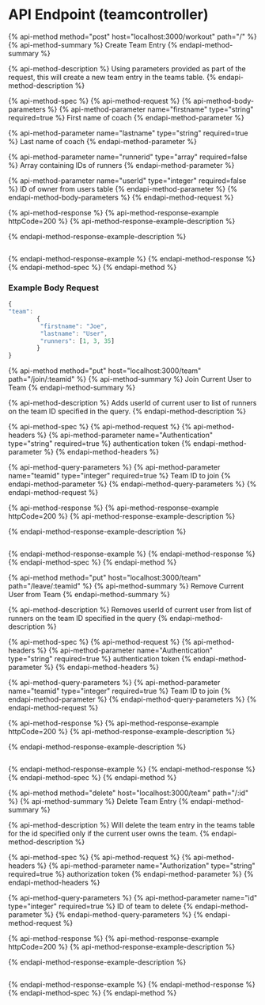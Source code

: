 # API Endpoint \(teamcontroller\)

{% api-method method="post" host="localhost:3000/workout" path="/" %}
{% api-method-summary %}
Create Team Entry
{% endapi-method-summary %}

{% api-method-description %}
Using parameters provided as part of the request, this will create a new team entry in the teams table.
{% endapi-method-description %}

{% api-method-spec %}
{% api-method-request %}
{% api-method-body-parameters %}
{% api-method-parameter name="firstname" type="string" required=true %}
First name of coach
{% endapi-method-parameter %}

{% api-method-parameter name="lastname" type="string" required=true %}
Last name of coach
{% endapi-method-parameter %}

{% api-method-parameter name="runnerid" type="array" required=false %}
Array containing IDs of runners
{% endapi-method-parameter %}

{% api-method-parameter name="userId" type="integer" required=false %}
ID of owner from users table
{% endapi-method-parameter %}
{% endapi-method-body-parameters %}
{% endapi-method-request %}

{% api-method-response %}
{% api-method-response-example httpCode=200 %}
{% api-method-response-example-description %}

{% endapi-method-response-example-description %}

```

```
{% endapi-method-response-example %}
{% endapi-method-response %}
{% endapi-method-spec %}
{% endapi-method %}

### Example Body Request

```javascript
{
"team": 
        {
         "firstname": "Joe",
         "lastname": "User",
         "runners": [1, 3, 35]
        }
}
```

{% api-method method="put" host="localhost:3000/team" path="/join/:teamid" %}
{% api-method-summary %}
Join Current User to Team
{% endapi-method-summary %}

{% api-method-description %}
Adds userId of current user to list of runners on the team ID specified in the query.
{% endapi-method-description %}

{% api-method-spec %}
{% api-method-request %}
{% api-method-headers %}
{% api-method-parameter name="Authentication" type="string" required=true %}
authentication token
{% endapi-method-parameter %}
{% endapi-method-headers %}

{% api-method-query-parameters %}
{% api-method-parameter name="teamid" type="integer" required=true %}
Team ID to join
{% endapi-method-parameter %}
{% endapi-method-query-parameters %}
{% endapi-method-request %}

{% api-method-response %}
{% api-method-response-example httpCode=200 %}
{% api-method-response-example-description %}

{% endapi-method-response-example-description %}

```

```
{% endapi-method-response-example %}
{% endapi-method-response %}
{% endapi-method-spec %}
{% endapi-method %}

{% api-method method="put" host="localhost:3000/team" path="/leave/:teamid" %}
{% api-method-summary %}
Remove Current User from Team
{% endapi-method-summary %}

{% api-method-description %}
Removes userId of current user from list of runners on the team ID specified in the query
{% endapi-method-description %}

{% api-method-spec %}
{% api-method-request %}
{% api-method-headers %}
{% api-method-parameter name="Authentication" type="string" required=true %}
authentication token
{% endapi-method-parameter %}
{% endapi-method-headers %}

{% api-method-query-parameters %}
{% api-method-parameter name="teamid" type="integer" required=true %}
Team ID to join
{% endapi-method-parameter %}
{% endapi-method-query-parameters %}
{% endapi-method-request %}

{% api-method-response %}
{% api-method-response-example httpCode=200 %}
{% api-method-response-example-description %}

{% endapi-method-response-example-description %}

```

```
{% endapi-method-response-example %}
{% endapi-method-response %}
{% endapi-method-spec %}
{% endapi-method %}

{% api-method method="delete" host="localhost:3000/team" path="/:id" %}
{% api-method-summary %}
Delete Team Entry
{% endapi-method-summary %}

{% api-method-description %}
Will delete the team entry in the teams table for the id specified only if the current user owns the team.
{% endapi-method-description %}

{% api-method-spec %}
{% api-method-request %}
{% api-method-headers %}
{% api-method-parameter name="Authorization" type="string" required=true %}
authorization token
{% endapi-method-parameter %}
{% endapi-method-headers %}

{% api-method-query-parameters %}
{% api-method-parameter name="id" type="integer" required=true %}
ID of team to delete
{% endapi-method-parameter %}
{% endapi-method-query-parameters %}
{% endapi-method-request %}

{% api-method-response %}
{% api-method-response-example httpCode=200 %}
{% api-method-response-example-description %}

{% endapi-method-response-example-description %}

```

```
{% endapi-method-response-example %}
{% endapi-method-response %}
{% endapi-method-spec %}
{% endapi-method %}

